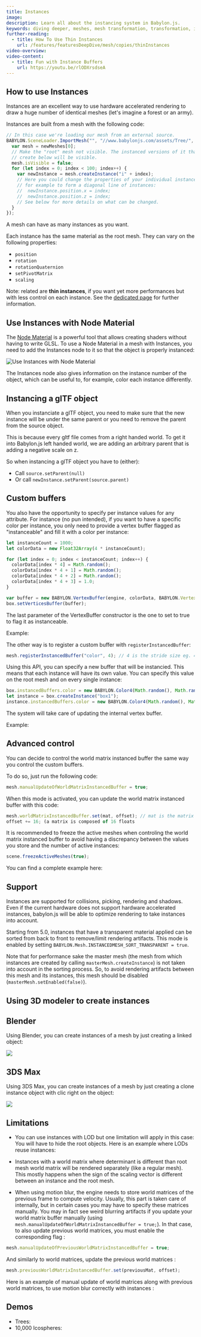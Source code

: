 ```yaml
---
title: Instances
image:
description: Learn all about the instancing system in Babylon.js.
keywords: diving deeper, meshes, mesh transformation, transformation, instancing
further-reading:
  - title: How To Use Thin Instances
    url: /features/featuresDeepDive/mesh/copies/thinInstances
video-overview:
video-content:
  - title: Fun with Instance Buffers
    url: https://youtu.be/rlODXrsdseA
---
```


## How to use Instances

Instances are an excellent way to use hardware accelerated rendering to draw a huge number of identical meshes (let's imagine a forest or an army).

Instances are built from a mesh with the following code:

```javascript
// In this case we're loading our mesh from an external source.
BABYLON.SceneLoader.ImportMesh("", "//www.babylonjs.com/assets/Tree/", "tree.babylon", scene, function (newMeshes) {
  var mesh = newMeshes[0];
  // Make the "root" mesh not visible. The instanced versions of it that we
  // create below will be visible.
  mesh.isVisible = false;
  for (let index = 0; index < 100; index++) {
    var newInstance = mesh.createInstance("i" + index);
    // Here you could change the properties of your individual instance,
    // for example to form a diagonal line of instances:
    //  newInstance.position.x = index;
    //  newInstance.position.z = index;
    // See below for more details on what can be changed.
  }
});
```

A mesh can have as many instances as you want.

Each instance has the same material as the root mesh. They can vary on the following properties:

- `position`
- `rotation`
- `rotationQuaternion`
- `setPivotMatrix`
- `scaling`

Note: related are **thin instances**, if you want yet more performances but with less control on each instance. See the [dedicated page](/features/featuresDeepDive/mesh/copies/thinInstances) for further information.

## Use Instances with Node Material

The [Node Material](/features/featuresDeepDive/materials/node_material) is a powerful tool that allows creating shaders without having to write GLSL. To use a Node Material in a mesh with Instances, you need to add the Instances node to it so that the object is properly instanced:

![Use Instances with Node Material](/img/how_to/instances-node.png)

The Instances node also gives information on the instance number of the object, which can be useful to, for example, color each instance differently.

<Playground id="#PB1NS6#6" title="Using Node Material with Instances" description="Use Instances node on the Node Material"/>

## Instancing a glTF object

When you instanciate a glTF object, you need to make sure that the new instance will be under the same parent or you need to remove the parent from the source object.

This is because every gltf file comes from a right handed world. To get it into Babylon.js left handed world, we are adding an arbitrary parent that is adding a negative scale on z.

So when instancing a glTF object you have to (either):

- Call `source.setParent(null)`
- Or call `newInstance.setParent(source.parent)`

## Custom buffers

You also have the opportunity to specify per instance values for any attribute. For instance (no pun intended), if you want to have a specific color per instance, you only need to provide a vertex buffer flagged as "instanceable" and fill it with a color per instance:

```javascript
let instanceCount = 1000;
let colorData = new Float32Array(4 * instanceCount);

for (let index = 0; index < instanceCount; index++) {
  colorData[index * 4] = Math.random();
  colorData[index * 4 + 1] = Math.random();
  colorData[index * 4 + 2] = Math.random();
  colorData[index * 4 + 3] = 1.0;
}

var buffer = new BABYLON.VertexBuffer(engine, colorData, BABYLON.VertexBuffer.ColorKind, false, false, 4, true);
box.setVerticesBuffer(buffer);
```

The last parameter of the VertexBuffer constructor is the one to set to true to flag it as instanceable.

Example: <Playground id="#8L50Q3#203" title="Custom Buffers Example 1" description="Simple example of custom buffers."/>

The other way is to register a custom buffer with `registerInstancedBuffer`:

```javascript
mesh.registerInstancedBuffer("color", 4); // 4 is the stride size eg. 4 floats here
```

Using this API, you can specify a new buffer that will be instancied. This means that each instance will have its own value. You can specify this value on the root mesh and on every single instance:

```javascript
box.instancedBuffers.color = new BABYLON.Color4(Math.random(), Math.random(), Math.random(), 1);
let instance = box.createInstance("box1");
instance.instancedBuffers.color = new BABYLON.Color4(Math.random(), Math.random(), Math.random(), 1);
```

The system will take care of updating the internal vertex buffer.

Example: <Playground id="#YPABS1#183" title="Custom Buffers Example 2" description="Simple example of custom buffers."/>

## Advanced control

You can decide to control the world matrix instanced buffer the same way you control the custom buffers.

To do so, just run the following code:

```javascript
mesh.manualUpdateOfWorldMatrixInstancedBuffer = true;
```

When this mode is activated, you can update the world matrix instanced buffer with this code:

```javascript
mesh.worldMatrixInstancedBuffer.set(mat, offset); // mat is the matrix you want to store at the given offset
offset += 16; (a matrix is composed of 16 floats
```

It is recommended to freeze the active meshes when controling the world matrix instanced buffer to avoid having a discrepancy between the values you store and the number of active instances:

```javascript
scene.freezeActiveMeshes(true);
```

You can find a complete example here: <Playground id="#HJGC2G" title="Instancing Advanced Control" description="Simple example of instancing advanced controls."/>

## Support

Instances are supported for collisions, picking, rendering and shadows. Even if the current hardware does not support hardware accelerated instances, babylon.js will be able to optimize rendering to take instances into account.

Starting from 5.0, instances that have a transparent material applied can be sorted from back to front to remove/limit rendering artifacts. This mode is enabled by setting `BABYLON.Mesh.INSTANCEDMESH_SORT_TRANSPARENT = true`.

Note that for performance sake the master mesh (the mesh from which instances are created by calling `masterMesh.createInstance`) is not taken into account in the sorting process. So, to avoid rendering artifacts between this mesh and its instances, this mesh should be disabled (`masterMesh.setEnabled(false)`).

## Using 3D modeler to create instances

## Blender

Using Blender, you can create instances of a mesh by just creating a linked object:

![](/img/how_to/use-instance/blender-linked-object.jpg)

## 3DS Max

Using 3DS Max, you can create instances of a mesh by just creating a clone instance object with clic right on the object:

![](/img/how_to/use-instance/3ds-linked-object.jpg)

## Limitations

- You can use instances with LOD but one limitation will apply in this case: You will have to hide the root objects.
  Here is an example where LODs reuse instances:
  <Playground id="#0720FC#10" title="Instances and LODs" description="Simple example of instancing and LODs."/>

- Instances with a world matrix where determinant is different than root mesh world matrix will be rendered separately (like a regular mesh). This mostly happens when the sign of the scaling vector is different between an instance and the root mesh.

- When using motion blur, the engine needs to store world matrices of the previous frame to compute velocity. Usually, this part is taken care of internally, but in certain cases you may have to specify these matrices manually. You may in fact see weird blurring artifacts if you update your world matrix buffer manually (using `mesh.manualUpdateOfWorldMatrixInstancedBuffer = true;`). In that case, to also update previous world matrices, you must enable the corresponding flag :

```javascript
mesh.manualUpdateOfPreviousWorldMatrixInstancedBuffer = true;
```

And similarly to world matrices, update the previous world matrices :

```javascript
mesh.previousWorldMatrixInstancedBuffer.set(previousMat, offset);
```

Here is an example of manual update of world matrices along with previous world matrices, to use motion blur correctly with instances :
<Playground id="#HJGC2G#58" title="Instances previous matrices motion blur" description="Updating manually previous world matrices for instances to work with motion blur"/>

## Demos

- Trees: <Playground id="#YB006J#75" title="Instancing Trees Example" description="Simple example of instancing with trees."/>
- 10,000 Icospheres: <Playground id="#c2ynt9#12" title="10,000 Icospheres" description="Simple example of instancing with 10,000 icospheres."/>
